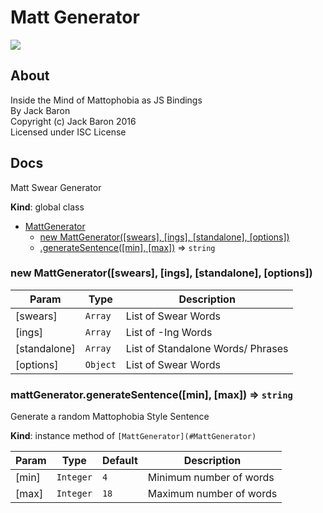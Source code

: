 # Matt Generator
![](https://git.jackbaron.com/lolPants/matt-generator/badges/master/build.svg) 

## About
Inside the Mind of Mattophobia as JS Bindings  
By Jack Baron  
Copyright (c) Jack Baron 2016  
Licensed under ISC License

## Docs
Matt Swear Generator

**Kind**: global class  

* [MattGenerator](#MattGenerator)
    * [new MattGenerator([swears], [ings], [standalone], [options])](#new_MattGenerator_new)
    * [.generateSentence([min], [max])](#MattGenerator+generateSentence) ⇒ `string`

<a name="new_MattGenerator_new"></a>

### new MattGenerator([swears], [ings], [standalone], [options])

| Param | Type | Description |
| --- | --- | --- |
| [swears] | `Array` | List of Swear Words |
| [ings] | `Array` | List of -Ing Words |
| [standalone] | `Array` | List of Standalone Words/ Phrases |
| [options] | `Object` | List of Swear Words |

<a name="MattGenerator+generateSentence"></a>

### mattGenerator.generateSentence([min], [max]) ⇒ `string`
Generate a random Mattophobia Style Sentence

**Kind**: instance method of `[MattGenerator](#MattGenerator)`  

| Param | Type | Default | Description |
| --- | --- | --- | --- |
| [min] | `Integer` | `4` | Minimum number of words |
| [max] | `Integer` | `18` | Maximum number of words |
